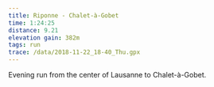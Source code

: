 ```yaml
---
title: Riponne - Chalet-à-Gobet 
time: 1:24:25
distance: 9.21 
elevation gain: 382m
tags: run
trace: /data/2018-11-22_18-40_Thu.gpx
---
```


Evening run from the center of Lausanne to Chalet-à-Gobet.
